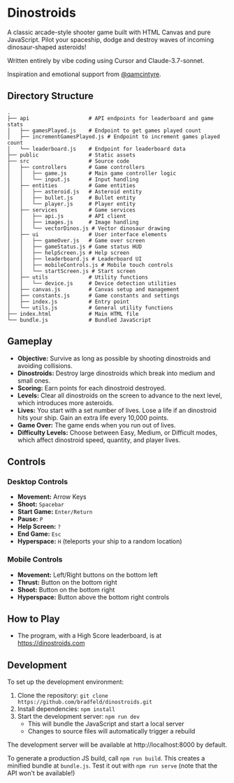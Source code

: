 # Dinostroids

A classic arcade-style shooter game built with HTML Canvas and pure JavaScript. Pilot your spaceship, dodge and destroy waves of incoming dinosaur-shaped asteroids!

Written entirely by vibe coding using Cursor and Claude-3.7-sonnet.

Inspiration and emotional support from [@qamcintyre](https://github.com/qamcintyre).

## Directory Structure

```
.
├── api                   # API endpoints for leaderboard and game stats
│   ├── gamesPlayed.js    # Endpoint to get games played count
│   ├── incrementGamesPlayed.js # Endpoint to increment games played count
│   └── leaderboard.js    # Endpoint for leaderboard data
├── public                # Static assets
├── src                   # Source code
│   ├── controllers       # Game controllers
│   │   ├── game.js       # Main game controller logic
│   │   └── input.js      # Input handling
│   ├── entities          # Game entities
│   │   ├── asteroid.js   # Asteroid entity
│   │   ├── bullet.js     # Bullet entity
│   │   └── player.js     # Player entity
│   ├── services          # Game services
│   │   ├── api.js        # API client
│   │   ├── images.js     # Image handling
│   │   └── vectorDinos.js # Vector dinosaur drawing
│   ├── ui                # User interface elements
│   │   ├── gameOver.js   # Game over screen
│   │   ├── gameStatus.js # Game status HUD
│   │   ├── helpScreen.js # Help screen
│   │   ├── leaderboard.js # Leaderboard UI
│   │   ├── mobileControls.js # Mobile touch controls
│   │   └── startScreen.js # Start screen
│   ├── utils             # Utility functions
│   │   └── device.js     # Device detection utilities
│   ├── canvas.js         # Canvas setup and management
│   ├── constants.js      # Game constants and settings
│   ├── index.js          # Entry point
│   └── utils.js          # General utility functions
├── index.html            # Main HTML file
└── bundle.js             # Bundled JavaScript
```

## Gameplay

*   **Objective:** Survive as long as possible by shooting dinostroids and avoiding collisions.
*   **Dinostroids:** Destroy large dinostroids which break into medium and small ones.
*   **Scoring:** Earn points for each dinostroid destroyed.
*   **Levels:** Clear all dinostroids on the screen to advance to the next level, which introduces more asteroids.
*   **Lives:** You start with a set number of lives. Lose a life if an dinostroid hits your ship. Gain an extra life every 10,000 points.
*   **Game Over:** The game ends when you run out of lives.
*   **Difficulty Levels:** Choose between Easy, Medium, or Difficult modes, which affect dinostroid speed, quantity, and player lives.

## Controls

### Desktop Controls
*   **Movement:** Arrow Keys
*   **Shoot:** `Spacebar`
*   **Start Game:** `Enter/Return`
*   **Pause:** `P`
*   **Help Screen:** `?`
*   **End Game:** `Esc`
*   **Hyperspace:** `H` (teleports your ship to a random location)

### Mobile Controls
*   **Movement:** Left/Right buttons on the bottom left
*   **Thrust:** Button on the bottom right
*   **Shoot:** Button on the bottom right
*   **Hyperspace:** Button above the bottom right controls

## How to Play

*   The program, with a High Score leaderboard, is at https://dinostroids.com

## Development

To set up the development environment:

1. Clone the repository: `git clone https://github.com/bradfeld/dinostroids.git`
2. Install dependencies: `npm install`
3. Start the development server: `npm run dev`
   - This will bundle the JavaScript and start a local server
   - Changes to source files will automatically trigger a rebuild

The development server will be available at http://localhost:8000 by default.

To generate a production JS build, call `npm run build`. This creates a minified bundle at
`bundle.js`. Test it out with `npm run serve` (note that the API won't be available!)